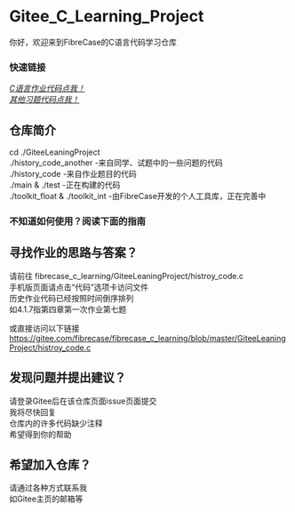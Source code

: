# Gitee_C_Learning_Project

你好，欢迎来到FibreCase的C语言代码学习仓库  

### 快速链接

*[C语言作业代码点我！](https://gitee.com/fibrecase/fibrecase_c_learning/blob/master/GiteeLeaningProject/histroy_code.c)*  
*[其他习题代码点我！](https://gitee.com/fibrecase/fibrecase_c_learning/blob/master/GiteeLeaningProject/history_code_another.c)*  

## 仓库简介
cd ./GiteeLeaningProject  
./history_code_another -来自同学、试题中的一些问题的代码  
./history_code -来自作业题目的代码  
./main & ./test -正在构建的代码  
./toolkit_float & ./toolkit_int -由FibreCase开发的个人工具库，正在完善中  

### 不知道如何使用？阅读下面的指南

## 寻找作业的思路与答案？
请前往 fibrecase_c_learning/GiteeLeaningProject/histroy_code.c  
手机版页面请点击“代码”选项卡访问文件  
历史作业代码已经按照时间倒序排列  
如4.1.7指第四章第一次作业第七题  
  
或直接访问以下链接  
https://gitee.com/fibrecase/fibrecase_c_learning/blob/master/GiteeLeaningProject/histroy_code.c

## 发现问题并提出建议？

请登录Gitee后在该仓库页面issue页面提交  
我将尽快回复  
仓库内的许多代码缺少注释  
希望得到你的帮助 

## 希望加入仓库？

请通过各种方式联系我  
如Gitee主页的邮箱等  
